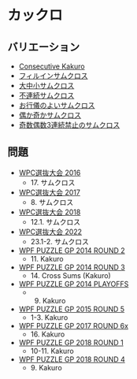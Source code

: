 # カックロ

## バリエーション
- [Consecutive Kakuro](kakuro_consecutive.md)
- [フィルインサムクロス](kakuro_fillin.md)
- [大中小サムクロス](kakuro_grouping.md)
- [不連続サムクロス](kakuro_nonconsective.md)
- [お行儀のよいサムクロス](kakuro_order.md)
- [偶か奇かサムクロス](kakuro_parity.md)
- [奇数偶数3連続禁止のサムクロス](kakuro_parity3renzokukinshi.md)

## 問題
- [WPC選抜大会 2016](../questions/jwpc2016.md)
	- 17\. サムクロス
- [WPC選抜大会 2017](../questions/jwpc2017.md)
	- 8\. サムクロス
- [WPC選抜大会 2018](../questions/jwpc2018.md)
	- 12.1. サムクロス
- [WPC選抜大会 2022](../questions/jwpc2022.md)
	- 23.1-2. サムクロス
- [WPF PUZZLE GP 2014 ROUND 2](../questions/wpfpgp2014_2.md)
	- 11\. Kakuro
- [WPF PUZZLE GP 2014 ROUND 3](../questions/wpfpgp2014_3.md)
	- 14\. Cross Sums (Kakuro)
- [WPF PUZZLE GP 2014 PLAYOFFS](../questions/wpfpgp2014_po.md)
	- 9. Kakuro
- [WPF PUZZLE GP 2015 ROUND 5](../questions/wpfpgp2015_5.md)
	- 1-3. Kakuro
- [WPF PUZZLE GP 2017 ROUND 6x](../questions/wpfpgp2017_6x.md)
	- 16\. Kakuro
- [WPF PUZZLE GP 2018 ROUND 1](../questions/wpfpgp2018_1.md)
	- 10-11. Kakuro
- [WPF PUZZLE GP 2018 ROUND 4](../questions/wpfpgp2018_4.md)
	- 9\. Kakuro
